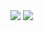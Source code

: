 

<img src="https://github.com/Divyanshu-85/Divyanshu-85/blob/main/Navy%20Blue%20Geometric%20Technology%20LinkedIn%20Banner.png">




<img src="https://github.com/Divyanshu-85/Divyanshu-85/blob/main/1000179512-removebg-preview.png">
